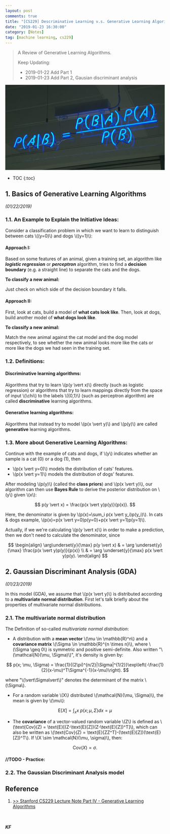 ```yaml
---
layout: post
comments: true
title: "[CS229] Descriminative Learning v.s. Generative Learning Algorithm"
date: "2019-01-23 16:30:00"
category: [Notes]
tag: [machine learning, cs229]
---
```


> A Review of Generative Learning Algorithms.
>
> Keep Updating:
> - 2019-01-22 Add Part 1 
> - 2019-01-23 Add Part 2, Gausian discriminant analysis


![](/public/img/20190122-bayes-theorem.jpg)

<!--more-->

* TOC
{:toc}

## 1. Basics of Generative Learning Algorithms

*(01/22/2019)*

### 1.1. An Example to Explain the Initiative Ideas:
Consider a classification problem in which we want to learn to distinguish between cats \\((y=0)\\) and dogs \\((y=1)\\):

#### **Approach I:** 

Based on some features of an animal, given a training set, an algorithm like ***logistic regression*** or ***perceptron*** algorithm, tries to find a **decision boundary** (e.g. a straight line) to separate the cats and the dogs. 

**To classify a new animal:** 

Just check on which side of the decision boundary it falls.

#### **Approach II:**

First, look at cats, build a model of **what cats look like**. Then, look at dogs, build another model of **what dogs look like**.

**To classify a new animal:**
    
Match the new animal against the cat model and the dog model respectively, to see whether the new animal looks more like the cats or more like the dogs we had seen in the training set.

### 1.2. Definitions:
#### **Discriminative** learning algorithms:

Algorithms that try to learn \\(p(y \vert x)\\) directly (such as logistic regression) or algorithms that try to learn mappings directly from the space of input \\(\chi\\) to the labels \\(\{0,1\}\\) (such as perceptron algorithm) are called **discriminative** learning algorithms.

#### **Generative** learning algorithms:
    
Algorithms that instead try to model \\(p(x \vert y)\\) and \\(p(y)\\) are called **generative** learning algorithms.
    
### 1.3. More about Generative Learning Algorithms:

Continue with the example of cats and dogs, if \\(y\\) indicates whether an sample is a cat (0) or a dog (1), then 
- \\(p(x \vert y=0)\\) models the distribution of cats' features.
- \\(p(x \vert y=1)\\) models the distribution of dogs' features.

After modeling \\(p(y)\\) (called the **class priors**) and \\(p(x \vert y)\\), our algorithm can then use **Bayes Rule** to derive the posterior distribution on \\(y\\) given \\(x\\):

$$ p(y \vert x) = \frac{p(x \vert y)p(y)}{p(x)}. $$

Here, the denominator is given by \\(p(x)=\sum_i p(x \vert y_i)p(y_i)\\). In cats & dogs example, \\(p(x)=p(x \vert y=0)p(y=0)+p(x \vert y=1)p(y=1)\\).

Actually, if we we're calculating \\(p(y \vert x)\\) in order to make a prediction, then we don't need to calculate the denominator, since

$$
\begin{align}
\arg\underset{y}{\max} p(y \vert x) & = \arg \underset{y}{\max} \frac{p(x \vert y)p(y)}{p(x)} \\
& = \arg \underset{y}{\max} p(x \vert y)p(y).
\end{align}
$$

## 2. Gaussian Discriminant Analysis (GDA) 

*(01/23/2019)*

In this model (GDA), we assume that \\(p(x \vert y)\\) is distributed according to a **multivariate normal distribution**. First let's talk briefly about the properties of multivariate normal distributions.

### 2.1. The multivariate normal distribution
The Definition of so-called *multivariate normal distribution*:

- A distribution with a **mean vector** \\(\mu \in \mathbb{R}^n\\) and a **covariance matrix** \\(\Sigma \in \mathbb{R}^{n \times n}\\), where \\(\Sigma \geq 0\\) is symmetric and positive semi-definite. Also written "\\(\mathcal{N}(\mu, \Sigma)\\)", it's density is given by:

$$
p(x; \mu, \Sigma) = \frac{1}{(2\pi)^{n/2}|\Sigma|^{1/2}}\exp\left(-\frac{1}{2}(x-\mu)^T\Sigma^{-1}(x-\mu)\right).
$$

where "\\(\vert\Sigma\vert\\)" denotes the determinant of the matrix \\(\Sigma\\).

- For a random variable \\(X\\) distributed \\(\mathcal{N}(\mu, \Sigma)\\), the mean is given by \\(\mu\\):

$$
\text{E}[X] = \int_x x\ p(x;\mu,\Sigma)dx = \mu
$$

- The **covariance** of a vector-valued random variable \\(Z\\) is defined as \\(\text{Cov}(Z) = \text{E}[(Z-\text{E}[Z])(Z-\text{E}[Z])^T]\\), which can also be written as \\(\text{Cov}(Z) = \text{E}[ZZ^T]-(\text{E}[Z])(\text{E}[Z])^T\\). If \\(X \sim \mathcal{N}(\mu, \sigma)\\), then:

$$
\text{Cov}(X) = \sigma.
$$

#### //TODO - Practice:

### 2.2. The Gaussian Discriminant Analysis model

## Reference 
1. [>> Stanford CS229 Lecture Note Part IV - Generative Learning Algorithms](https://see.stanford.edu/materials/aimlcs229/cs229-notes2.pdf)

<br><br>***KF***
